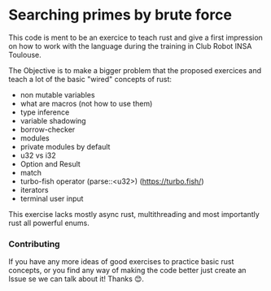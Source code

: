 
# Searching primes by brute force
This code is ment to be an exercice to teach rust and give a first impression on how to work with the language during the training in Club Robot INSA Toulouse.

The Objective is to make a bigger problem that the proposed exercices and teach a lot of the
basic "wired" concepts of rust:
- non mutable variables
- what are macros (not how to use them)
- type inference
- variable shadowing
- borrow-checker
- modules
- private modules by default
- u32 vs i32
- Option and Result
- match
- turbo-fish operator (parse::\<u32>) (https://turbo.fish/)
- iterators
- terminal user input

This exercise lacks mostly async rust, multithreading and most importantly rust all powerful enums. 


### Contributing
If you have any more ideas of good exercises to practice basic rust concepts, or you find any way of making the code
better just create an Issue se we can talk about it! Thanks 😊.
